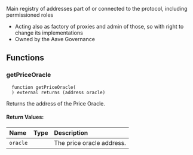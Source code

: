 Main registry of addresses part of or connected to the protocol, including permissioned roles
- Acting also as factory of proxies and admin of those, so with right to change its implementations
- Owned by the Aave Governance


## Functions
### getPriceOracle
```solidity
  function getPriceOracle(
  ) external returns (address oracle)
```
Returns the address of the Price Oracle.



#### Return Values:
| Name                           | Type          | Description                                                                  |
| :----------------------------- | :------------ | :--------------------------------------------------------------------------- |
|`oracle`|  | The price oracle address.
